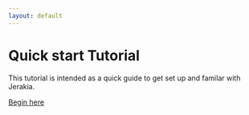 ```yaml
---
layout: default
---
```


# Quick start Tutorial

This tutorial is intended as a quick guide to get set up and familar with Jerakia.

[Begin here](/tutorial/installing)

